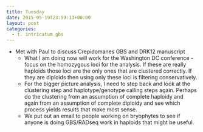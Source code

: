 ```yaml
---
title: Tuesday
date: 2015-05-19T23:59:13+00:00
layout: post
categories:
  - t. intricatum gbs
---
```

  * Met with Paul to discuss Crepidomanes GBS and DRK12 manuscript
      * What I am doing now will work for the Washington DC conference - focus on the homozygous loci for the analysis. If these are really haploids those loci are the only ones that are clustered correctly. If they are diploids then using only these loci is filtering conservatively.
      * For the bigger picture analysis, I need to step back and look at the clustering step and haplotype/genotype calling steps again. Perhaps do the clustering from an assumption of complete haploidy and again from an assumption of complete diploidy and see which process yields results that make most sense.
      * We put out an email to people working on bryophytes to see if anyone is doing GBS/RADseq work in haploids that might be useful.
